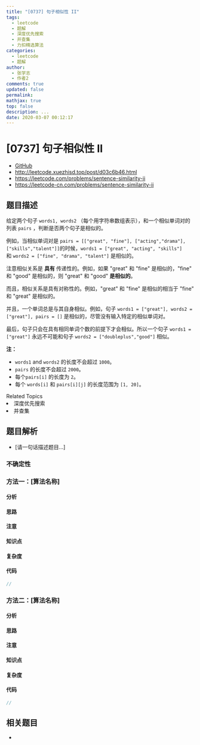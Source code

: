 ```yaml
---
title: "[0737] 句子相似性 II"
tags:
  - leetcode
  - 题解
  - 深度优先搜索
  - 并查集
  - 力扣精选算法
categories:
  - leetcode
  - 题解
author:
  - 张学志
  - 作者2
comments: true
updated: false
permalink:
mathjax: true
top: false
description: ...
date: 2020-03-07 00:12:17
---
```



# [0737] 句子相似性 II
* [GitHub](https://github.com/algoboy101/LeetCodeCrowdsource/tree/master/_posts/QA/%5B0737%5D%20%E5%8F%A5%E5%AD%90%E7%9B%B8%E4%BC%BC%E6%80%A7%20II.md)
* http://leetcode.xuezhisd.top/post/d03c6b46.html
* https://leetcode.com/problems/sentence-similarity-ii
* https://leetcode-cn.com/problems/sentence-similarity-ii


## 题目描述

<p>给定两个句子 <code>words1, words2</code> （每个用字符串数组表示），和一个相似单词对的列表&nbsp;<code>pairs</code>&nbsp;，判断是否两个句子是相似的。</p>

<p>例如，当相似单词对是 <code>pairs = [[&quot;great&quot;, &quot;fine&quot;], [&quot;acting&quot;,&quot;drama&quot;], [&quot;skills&quot;,&quot;talent&quot;]]</code>的时候，<code>words1 = [&quot;great&quot;, &quot;acting&quot;, &quot;skills&quot;]</code> 和&nbsp;<code>words2 = [&quot;fine&quot;, &quot;drama&quot;, &quot;talent&quot;]</code> 是相似的。</p>

<p>注意相似关系是 <strong>具有</strong> 传递性的。例如，如果 &quot;great&quot; 和&nbsp;&quot;fine&quot; 是相似的，&quot;fine&quot; 和&nbsp;&quot;good&quot; 是相似的，则 &quot;great&quot; 和 &quot;good&quot; <strong>是相似的</strong>。</p>

<p>而且，相似关系是具有对称性的。例如，&quot;great&quot; 和 &quot;fine&quot; 是相似的相当于&nbsp;&quot;fine&quot; 和&nbsp;&quot;great&quot; 是相似的。</p>

<p>并且，一个单词总是与其自身相似。例如，句子 <code>words1 = [&quot;great&quot;], words2 = [&quot;great&quot;], pairs = []</code> 是相似的，尽管没有输入特定的相似单词对。</p>

<p>最后，句子只会在具有相同单词个数的前提下才会相似。所以一个句子 <code>words1 = [&quot;great&quot;]</code> 永远不可能和句子 <code>words2 = [&quot;doubleplus&quot;,&quot;good&quot;]</code> 相似。</p>

<p><strong>注：</strong></p>

<ul>
	<li><code>words1</code> and <code>words2</code> 的长度不会超过&nbsp;<code>1000</code>。</li>
	<li><code>pairs</code>&nbsp;的长度不会超过&nbsp;<code>2000</code>。</li>
	<li>每个<code>pairs[i]</code>&nbsp;的长度为&nbsp;<code>2</code>。</li>
	<li>每个&nbsp;<code>words[i]</code>&nbsp;和&nbsp;<code>pairs[i][j]</code>&nbsp;的长度范围为&nbsp;<code>[1, 20]</code>。</li>
</ul>
<div><div>Related Topics</div><div><li>深度优先搜索</li><li>并查集</li></div></div>


## 题目解析
* [请一句话描述题目...]

### 不确定性


### 方法一：[算法名称]

#### 分析

#### 思路

#### 注意

#### 知识点

#### 复杂度

#### 代码

```cpp
//
```


### 方法二：[算法名称]

#### 分析

#### 思路

#### 注意

#### 知识点

#### 复杂度

#### 代码

```cpp
//
```


## 相关题目
* 
